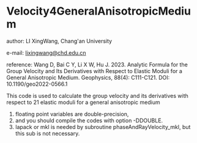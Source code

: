 # Velocity4GeneralAnisotropicMedium
author: LI XingWang, Chang'an University

e-mail: lixingwang@chd.edu.cn

reference: Wang D, Bai C Y, Li X W, Hu J. 2023. Analytic Formula for the Group Velocity and Its Derivatives with Respect to Elastic Moduli for a General Anisotropic Medium. Geophysics, 88(4): C111-C121. DOI: 10.1190/geo2022-0566.1

This code is used to calculate the group velocity and its derivatives with respect to 21 elastic moduli for a general anisotropic medium
1. floating point variables are double-precision, 
2. and you should compile the codes with option -DDOUBLE.
3. lapack or mkl is needed by subroutine phaseAndRayVelocity_mkl, but this sub is not necessary.
